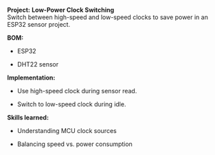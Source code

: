 **Project:** **Low-Power Clock Switching**  
Switch between high-speed and low-speed clocks to save power in an ESP32 sensor project.

**BOM:**

- ESP32
    
- DHT22 sensor
    

**Implementation:**

- Use high-speed clock during sensor read.
    
- Switch to low-speed clock during idle.
    

**Skills learned:**

- Understanding MCU clock sources
    
- Balancing speed vs. power consumption